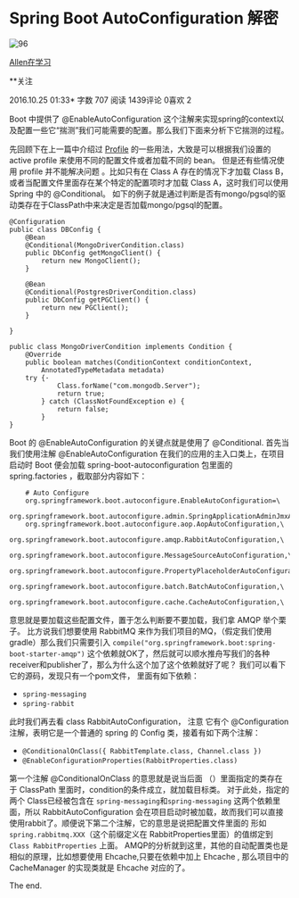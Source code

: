 # Spring Boot AutoConfiguration 解密

![96](https://upload.jianshu.io/users/upload_avatars/901303/92f1b589fd1b?imageMogr2/auto-orient/strip|imageView2/1/w/96/h/96)

 

[Allen在学习](https://www.jianshu.com/u/9e72bcc82f4b)

 

**关注

2016.10.25 01:33* 字数 707 阅读 1439评论 0喜欢 2

Boot 中提供了 @EnableAutoConfiguration 这个注解来实现spring的context以及配置一些它“揣测”我们可能需要的配置。那么我们下面来分析下它揣测的过程。

先回顾下在上一篇中介绍过 [Profile](https://www.jianshu.com/p/01efe59d6a64) 的一些用法，大致是可以根据我们设置的 active profile 来使用不同的配置文件或者加载不同的 bean。 但是还有些情况使用 profile 并不能解决问题 。比如只有在 Class A 存在的情况下才加载 Class B， 或者当配置文件里面存在某个特定的配置项时才加载 Class A，这时我们可以使用Spring 中的 @Conditional。 如下的例子就是通过判断是否有mongo/pgsql的驱动类存在于ClassPath中来决定是否加载mongo/pgsql的配置。

```
@Configuration
public class DBConfig {
    @Bean
    @Conditional(MongoDriverCondition.class)
    public DbConfig getMongoClient() {
        return new MongoClient();
    }
    
    @Bean
    @Conditional(PostgresDriverCondition.class)
    public DbConfig getPGClient() {
        return new PGClient();
    }

}

public class MongoDriverCondition implements Condition {
    @Override
    public boolean matches(ConditionContext conditionContext,
        AnnotatedTypeMetadata metadata) 
    try {·
            Class.forName("com.mongodb.Server");
            return true;
        } catch (ClassNotFoundException e) {
            return false;
        }
}

```

Boot 的 @EnableAutoConfiguration 的关键点就是使用了 @Conditional. 首先当我们使用注解 @EnableAutoConfiguration 在我们的应用的主入口类上，在项目启动时 Boot 便会加载 spring-boot-autoconfiguration 包里面的 spring.factories ，截取部分内容如下：

```
    # Auto Configure
    org.springframework.boot.autoconfigure.EnableAutoConfiguration=\
    org.springframework.boot.autoconfigure.admin.SpringApplicationAdminJmxAutoConfiguration,\
    org.springframework.boot.autoconfigure.aop.AopAutoConfiguration,\
    org.springframework.boot.autoconfigure.amqp.RabbitAutoConfiguration,\
    org.springframework.boot.autoconfigure.MessageSourceAutoConfiguration,\
    org.springframework.boot.autoconfigure.PropertyPlaceholderAutoConfiguration,\
    org.springframework.boot.autoconfigure.batch.BatchAutoConfiguration,\
    org.springframework.boot.autoconfigure.cache.CacheAutoConfiguration,\

```

意思就是要加载这些配置文件，置于怎么判断要不要加载，我们拿 AMQP 举个栗子。 比方说我们想要使用 RabbitMQ 来作为我们项目的MQ，（假定我们使用gradle）那么我们只需要引入 `compile("org.springframework.boot:spring-boot-starter-amqp")` 这个依赖就OK了，然后就可以顺水推舟写我们的各种receiver和publisher了，那么为什么这个加了这个依赖就好了呢？ 我们可以看下它的源码，发现只有一个pom文件， 里面有如下依赖：

- `spring-messaging`
- `spring-rabbit`

此时我们再去看 class RabbitAutoConfiguration， 注意 它有个 @Configuration注解，表明它是一个普通的 spring 的 Config 类，接着有如下两个注解：

- `@ConditionalOnClass({ RabbitTemplate.class, Channel.class })`
- `@EnableConfigurationProperties(RabbitProperties.class)`

第一个注解 @ConditionalOnClass 的意思就是说当后面 （）里面指定的类存在于 ClassPath 里面时，condition的条件成立，就加载目标类。 对于此处，指定的两个 Class已经被包含在 `spring-messaging`和`spring-messaging` 这两个依赖里面，所以 RabbitAutoConfiguration 会在项目启动时被加载，故而我们可以直接使用rabbit了。顺便说下第二个注解，它的意思是说把配置文件里面的 形如 `spring.rabbitmq.XXX`（这个前缀定义在 RabbitProperties里面）的值绑定到 `Class RabbitProperties` 上面。 AMQP的分析就到这里，其他的自动配置类也是相似的原理，比如想要使用 Ehcache,只要在依赖中加上 Ehcache , 那么项目中的 CacheManager 的实现类就是 Ehcache 对应的了。

The end.
